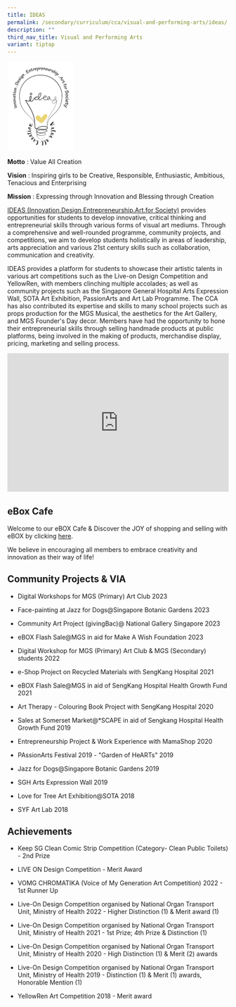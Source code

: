 ```yaml
---
title: IDEAS
permalink: /secondary/curriculum/cca/visual-and-performing-arts/ideas/
description: ""
third_nav_title: Visual and Performing Arts
variant: tiptap
---
```

<div class="isomer-image-wrapper">
<img style="width: 30%;" height="auto" width="100%" src="/images/Sec_cca/ideas-logo.png">
</div>
<p><strong>Motto</strong>&nbsp;: Value All Creation</p>
<p><strong>Vision</strong>&nbsp;: Inspiring girls to be Creative, Responsible,
Enthusiastic, Ambitious, Tenacious and Enterprising</p>
<p><strong>Mission</strong>&nbsp;: Expressing through Innovation and Blessing
through Creation</p>
<p><a href="https://youtu.be/Kr4scKttbMo" rel="noopener noreferrer nofollow" target="_blank">IDEAS (Innovation.Design.Entrepreneurship.Art.for Society)</a> provides
opportunities for students to develop innovative, critical thinking and
entrepreneurial skills through various forms of visual art mediums. Through
a comprehensive and well-rounded programme, community projects, and competitions,
we aim to develop students holistically in areas of leadership, arts appreciation
and various 21st century skills such as collaboration, communication and
creativity.</p>
<p>IDEAS provides a platform for students to showcase their artistic talents
in various art competitions such as the Live-on Design Competition and
YellowRen, with members clinching multiple accolades; as well as community
projects such as the Singapore General Hospital Arts Expression Wall, SOTA
Art Exhibition, PassionArts and Art Lab Programme. The CCA has also contributed
its expertise and skills to many school projects such as props production
for the MGS Musical, the aesthetics for the Art Gallery, and MGS Founder's
Day decor. Members have had the opportunity to hone their entrepreneurial
skills through selling handmade products at public platforms, being involved
in the making of products, merchandise display, pricing, marketing and
selling process.</p>
<div class="iframe-wrapper">
<iframe height="315" width="100%" allowfullscreen="true" frameborder="0" src="https://docs.google.com/presentation/d/e/2PACX-1vRQ-Vh29Yik0T3kmKghTh-1P2zRqkQAeCqZg5IKpTY72aVBrTr35cz9fxoitn_6reBuw92ET8mf18Nf/embed?start=true&amp;loop=true&amp;delayms=3000"></iframe>
</div>
<h2>eBox Cafe</h2>
<p>Welcome to our eBOX Cafe &amp; Discover the JOY of shopping and selling
with eBOX by clicking&nbsp;<a href="https://sites.google.com/mgs.sch.edu.sg/mg-entrepreneur-box/shop?authuser=0" rel="noopener noreferrer nofollow" target="_blank">here</a>.</p>
<p>We believe in encouraging all members to embrace creativity and innovation
as their way of life!</p>
<h2>Community Projects &amp; VIA</h2>
<ul data-tight="true" class="tight">
<li>
<p>Digital Workshops for MGS (Primary) Art Club 2023</p>
</li>
<li>
<p>Face-painting at Jazz for Dogs@Singapore Botanic Gardens 2023</p>
</li>
<li>
<p>Community Art Project (givingBac)@ National Gallery Singapore 2023</p>
</li>
<li>
<p>eBOX Flash Sale@MGS in aid for Make A Wish Foundation 2023</p>
</li>
<li>
<p>Digital Workshop for MGS (Primary) Art Club &amp; MGS (Secondary) students
2022</p>
</li>
<li>
<p>e-Shop Project on Recycled Materials with SengKang Hospital 2021</p>
</li>
<li>
<p>eBOX Flash Sale@MGS in aid of SengKang Hospital Health Growth Fund 2021</p>
</li>
<li>
<p>Art Therapy - Colouring Book Project with SengKang Hospital 2020</p>
</li>
<li>
<p>Sales at Somerset Market@*SCAPE in aid of Sengkang Hospital Health Growth
Fund 2019</p>
</li>
<li>
<p>Entrepreneurship Project &amp; Work Experience with MamaShop 2020</p>
</li>
<li>
<p>PAssionArts Festival 2019 - "Garden of HeARTs" 2019</p>
</li>
<li>
<p>Jazz for Dogs@Singapore Botanic Gardens 2019</p>
</li>
<li>
<p>SGH Arts Expression Wall 2019</p>
</li>
<li>
<p>Love for Tree Art Exhibition@SOTA 2018</p>
</li>
<li>
<p>SYF Art Lab 2018</p>
</li>
</ul>
<h2>Achievements</h2>
<ul data-tight="true" class="tight">
<li>
<p>Keep SG Clean Comic Strip Competition (Category- Clean Public Toilets)
- 2nd Prize</p>
</li>
<li>
<p>LIVE ON Design Competition - Merit Award</p>
</li>
<li>
<p>VOMG CHROMATIKA (Voice of My Generation Art Competition) 2022 - 1st Runner
Up</p>
</li>
<li>
<p>Live-On Design Competition organised by National Organ Transport Unit,
Ministry of Health 2022 - Higher Distinction (1) &amp; Merit award (1)</p>
</li>
<li>
<p>Live-On Design Competition organised by National Organ Transport Unit,
Ministry of Health 2021 - 1st Prize; 4th Prize &amp; Distinction (1)</p>
</li>
<li>
<p>Live-On Design Competition organised by National Organ Transport Unit,
Ministry of Health 2020 - High Distinction (1) &amp; Merit (2) awards</p>
</li>
<li>
<p>Live-On Design Competition organised by National Organ Transport Unit,
Ministry of Health 2019 - Distinction (1) &amp; Merit (1) awards, Honorable
Mention (1)</p>
</li>
<li>
<p>YellowRen Art Competition 2018 - Merit award</p>
</li>
</ul>
<p></p>